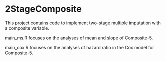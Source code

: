 # 2StageComposite

This project contains code to implement two-stage multiple imputation with a composite variable.

main_ms.R focuses on the analyses of mean and slope of Composite-5.

main_cox.R focuses on the analyses of hazard ratio in the Cox model for Composite-5.
